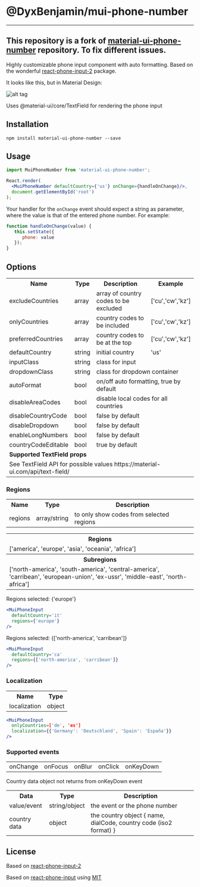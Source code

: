 # @DyxBenjamin/mui-phone-number

---
This repository is a fork of [material-ui-phone-number](https://www.npmjs.com/package/material-ui-phone-number) repository.
To fix different issues.
---

Highly customizable phone input component with auto formatting. Based on the wonderful [react-phone-input-2](https://github.com/bl00mber/react-phone-input-2) package.

It looks like this, but in Material Design:

![alt tag](https://media.giphy.com/media/l378A8qFNzgiuPUre/giphy.gif)

Uses @material-ui/core/TextField for rendering the phone input

## Installation

```shell-script
npm install material-ui-phone-number --save
```

## Usage

```jsx
import MuiPhoneNumber from 'material-ui-phone-number';

React.render(
  <MuiPhoneNumber defaultCountry={'us'} onChange={handleOnChange}/>,
  document.getElementById('root')
);
```

Your handler for the ``onChange`` event should expect a string as
parameter, where the value is that of the entered phone number. For example:

```jsx
function handleOnChange(value) {
   this.setState({
      phone: value
   });
}
```

## Options
<table>
  <tr>
    <th> Name </th>
    <th> Type </th>
    <th> Description </th>
    <th> Example </th>
  </tr>
  <tr>
    <td> excludeCountries </td>
    <td> array </td>
    <td> array of country codes to be excluded </td>
    <td> ['cu','cw','kz'] </td>
  </tr>
  <tr>
    <td> onlyCountries </td>
    <td> array </td>
    <td> country codes to be included </td>
    <td> ['cu','cw','kz'] </td>
  </tr>
  <tr>
    <td> preferredCountries </td>
    <td> array </td>
    <td> country codes to be at the top </td>
    <td> ['cu','cw','kz'] </td>
  </tr>
  <tr>
    <td> defaultCountry </td>
    <td> string </td>
    <td> initial country </td>
    <td> 'us' </td>
  </tr>

  <tr>
    <td> inputClass </td>
    <td> string </td>
    <td colspan="2"> class for input </td>
  </tr>
  <tr>
    <td> dropdownClass </td>
    <td> string </td>
    <td colspan="2"> class for dropdown container </td>
  </tr>

  <tr>
    <td> autoFormat </td>
    <td> bool </td>
    <td colspan="2"> on/off auto formatting, true by default </td>
  </tr>
  <tr>
    <td> disableAreaCodes </td>
    <td> bool </td>
    <td colspan="2"> disable local codes for all countries </td>
  </tr>
  <tr>
    <td> disableCountryCode </td>
    <td> bool </td>
    <td colspan="2"> false by default </td>
  </tr>
  <tr>
    <td> disableDropdown </td>
    <td> bool </td>
    <td colspan="2"> false by default </td>
  </tr>
  <tr>
    <td> enableLongNumbers </td>
    <td> bool </td>
    <td colspan="2"> false by default </td>
  </tr>
  <tr>
    <td> countryCodeEditable </td>
    <td> bool </td>
    <td colspan="2"> true by default </td>
  </tr>

  <tr>
    <td colspan="4"><b>Supported TextField props</b></td>
  </tr>

  <tr>
    <td colspan="4">See TextField API for possible values https://material-ui.com/api/text-field/</td>
  </tr>
</table>

### Regions

<table>
  <tr>
    <th> Name </th>
    <th> Type </th>
    <th> Description </th>
  </tr>
  <tr>
    <td> regions </td>
    <td> array/string </td>
    <td> to only show codes from selected regions </td>
  </tr>
</table>

<table>
  <tr>
    <th> Regions </th>
  </tr>
  <tr>
    <td> ['america', 'europe', 'asia', 'oceania', 'africa'] </td>
  </tr>
  <tr>
    <th> Subregions </th>
  </tr>
  <tr>
    <td> ['north-america', 'south-america', 'central-america', 'carribean', 'european-union', 'ex-ussr', 'middle-east', 'north-africa'] </td>
  </tr>
</table>

Regions selected: {'europe'}
```jsx
<MuiPhoneInput
  defaultCountry='it'
  regions={'europe'}
/>
```

Regions selected: {['north-america', 'carribean']}
```jsx
<MuiPhoneInput
  defaultCountry='ca'
  regions={['north-america', 'carribean']}
/>
```

### Localization

<table>
  <tr>
    <th> Name </th>
    <th> Type </th>
  </tr>
  <tr>
    <td> localization </td>
    <td> object </td>
  </tr>
</table>

```jsx
<MuiPhoneInput
  onlyCountries=['de', 'es']
  localization={{'Germany': 'Deutschland', 'Spain': 'España'}}
/>
```

### Supported events

<table>
  <tr>
    <td> onChange </td>
    <td> onFocus </td>
    <td> onBlur </td>
    <td> onClick </td>
    <td> onKeyDown </td>
  </tr>
</table>

Country data object not returns from onKeyDown event

<table>
  <tr>
    <th> Data </th>
    <th> Type </th>
    <th> Description </th>
  </tr>
  <tr>
    <td> value/event </td>
    <td> string/object </td>
    <td> the event or the phone number </td>
  </tr>
  <tr>
    <td> country data </td>
    <td> object </td>
    <td> the country object { name, dialCode, country code (iso2 format) } </td>
  </tr>
</table>

## License

Based on [react-phone-input-2](https://github.com/bl00mber/react-phone-input-2)

Based on [react-phone-input](https://github.com/razagill/react-phone-input) using [MIT](https://opensource.org/licenses/MIT)

